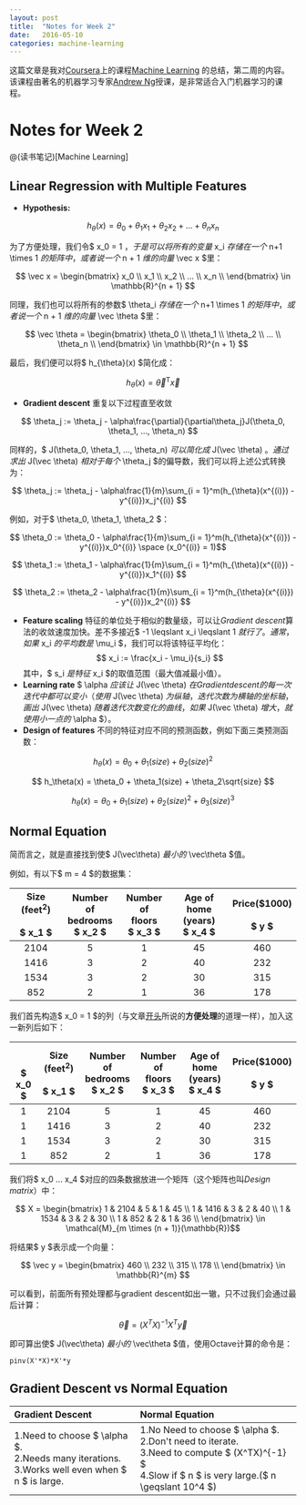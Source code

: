 ```yaml
---
layout: post
title:  "Notes for Week 2"
date:   2016-05-10
categories: machine-learning
---
```

这篇文章是我对[Coursera](coursera.org)上的课程[Machine Learning](https://www.coursera.org/learn/machine-learning/)
的总结，第二周的内容。该课程由著名的机器学习专家[Andrew Ng](http://www.andrewng.org/)授课，是非常适合入门机器学习的课程。

# Notes for Week 2

@(读书笔记)[Machine Learning]

## Linear Regression with Multiple Features

- **Hypothesis:**

$$ h_{\theta}(x) = \theta_0 + \theta_1x_1 + \theta_2x_2 + ... + \theta_nx_n $$

为了方便处理，我们令$ x_0 = 1 $，于是可以将所有的变量$ x_i $存储在一个$ n+1 \times 1 $的矩阵中，或者说一个$ n + 1 $维的向量$ \vec x $里：

$$ \vec x = \begin{bmatrix}
                   x_0 \\
                   x_1 \\
                   x_2 \\
                   ...    \\
                   x_n \\
                   \end{bmatrix} \in \mathbb{R}^{n + 1} $$
                   
同理，我们也可以将所有的参数$ \theta_i $存储在一个$ n+1 \times 1 $的矩阵中，或者说一个$ n + 1 $维的向量$ \vec \theta $里：

$$ \vec \theta = \begin{bmatrix}
                   \theta_0 \\
                   \theta_1 \\
                   \theta_2 \\
                   ...            \\
                   \theta_n \\
                   \end{bmatrix} \in \mathbb{R}^{n + 1} $$
                   
最后，我们便可以将$ h_{\theta}(x) $简化成：

$$ h_{\theta}(x) = {\vec \theta}^{\mathrm{T}}\vec x $$

- **Gradient descent**
重复以下过程直至收敛

$$ \theta_j := \theta_j - \alpha\frac{\partial}{\partial\theta_j}J(\theta_0, \theta_1, ..., \theta_n) $$

同样的，$ J(\theta_0, \theta_1, ..., \theta_n) $可以简化成$ J(\vec \theta) $。
通过求出$ J(\vec \theta) $相对于每个$ \theta_j $的偏导数，我们可以将上述公式转换为：

$$ \theta_j := \theta_j - \alpha\frac{1}{m}\sum_{i = 1}^m(h_{\theta}(x^{(i)}) - y^{(i)})x_j^{(i)} $$

例如，对于$ \theta_0, \theta_1, \theta_2 $：

$$ \theta_0 := \theta_0 - \alpha\frac{1}{m}\sum_{i = 1}^m(h_{\theta}(x^{(i)}) - y^{(i)})x_0^{(i)} \space (x_0^{(i)} = 1)$$

$$ \theta_1 := \theta_1 - \alpha\frac{1}{m}\sum_{i = 1}^m(h_{\theta}(x^{(i)}) - y^{(i)})x_1^{(i)} $$

$$ \theta_2 := \theta_2 - \alpha\frac{1}{m}\sum_{i = 1}^m(h_{\theta}(x^{(i)}) - y^{(i)})x_2^{(i)} $$

- **Feature scaling**
特征的单位处于相似的数量级，可以让*Gradient descent*算法的收敛速度加快。差不多接近$ -1 \leqslant x_i \leqslant 1 $就行了。
通常，如果$ x_i $的平均数是$ \mu_i $，我们可以将该特征平均化：
$$ x_i := \frac{x_i - \mu_i}{s_i} $$
其中，$ s_i $是特征$ x_i $的取值范围（最大值减最小值）。
- **Learning rate**
$ \alpha $应该让$ J(\vec \theta) $在Gradient descent的每一次迭代中都可以变小（使用$ J(\vec \theta) $为纵轴，迭代次数为横轴的坐标轴，画出$ J(\vec \theta) $随着迭代次数变化的曲线，如果$ J(\vec \theta) $增大，就使用小一点的$ \alpha $）。
- **Design of features**
不同的特征对应不同的预测函数，例如下面三类预测函数：

$$ h_\theta(x) = \theta_0 + \theta_1(size) + \theta_2(size)^2 $$

$$ h_\theta(x) = \theta_0 + \theta_1(size) + \theta_2\sqrt{size} $$

$$ h_\theta(x) = \theta_0 + \theta_1(size) + \theta_2(size)^2 + \theta_3(size)^3$$

## Normal Equation

简而言之，就是直接找到使$ J(\vec\theta) $最小的$ \vec\theta $值。

例如，有以下$ m = 4 $的数据集：

| Size (feet<sup>2</sup>)<br/><br/>$ x_1 $ | Number of<br/>bedrooms<br/>$ x_2 $ | Number of<br/>floors<br/>$ x_3 $ | Age of home<br/>(years)<br/>$ x_4 $ | Price(\$1000)<br/><br/>$ y $ |
| :----: | :-: | :-: | :--: | :---: |
|  2104  |  5  |  1  |  45  |  460  |
|  1416  |  3  |  2  |  40  |  232  |
|  1534  |  3  |  2  |  30  |  315  |
|  852   |  2  |  1  |  36  |  178  |

我们首先构造$ x_0 = 1 $的列（与文章[开头](#linear-regression-with-multiple-features)所说的**方便处理**的道理一样），加入这一新列后如下：

| <br/><br/>$ x_0 $ | Size (feet<sup>2</sup>)<br/><br/>$ x_1 $ | Number of<br/>bedrooms<br/>$ x_2 $ | Number of<br/>floors<br/>$ x_3 $ | Age of home<br/>(years)<br/>$ x_4 $ | Price(\$1000)<br/><br/>$ y $ |
| :-: | :----: | :-: | :-: | :--: | :---: |
|  1  |  2104  |  5  |  1  |  45  |  460  |
|  1  |  1416  |  3  |  2  |  40  |  232  |
|  1  |  1534  |  3  |  2  |  30  |  315  |
|  1  |  852   |  2  |  1  |  36  |  178  |

我们将$ x_0 ... x_4 $对应的四条数据放进一个矩阵（这个矩阵也叫*Design matrix*）中：

$$ X = \begin{bmatrix}
                   1 & 2104 & 5 & 1 & 45 \\
                   1 & 1416 & 3 & 2 & 40 \\
                   1 & 1534 & 3 & 2 & 30 \\
                   1 & 852   & 2 & 1 & 36 \\
                   \end{bmatrix} \in \mathcal{M}_{m \times (n + 1)}(\mathbb{R})$$

将结果$ y $表示成一个向量：

$$ \vec y = \begin{bmatrix}
                   460 \\
                   232 \\
                   315 \\
                   178 \\
                   \end{bmatrix} \in \mathbb{R}^{m} $$

可以看到，前面所有预处理都与gradient descent如出一辙，只不过我们会通过最后计算：

$$ \vec\theta = (X^TX)^{-1}X^T\vec y $$

即可算出使$ J(\vec\theta) $最小的$ \vec\theta $值，使用Octave计算的命令是：

```
pinv(X'*X)*X'*y
```

## Gradient Descent vs Normal Equation

| Gradient Descent | Normal Equation |
| :--------------- | :-------------- |
| 1.Need to choose $ \alpha $.<br/>2.Needs many iterations.<br/>3.Works well even when $ n $ is large. | 1.No Need to choose $ \alpha $.<br/>2.Don't need to iterate.<br/>3.Need to compute $ (X^TX)^{-1} $<br/>4.Slow if $ n $ is very large.($ n \geqslant 10^4 $) |

